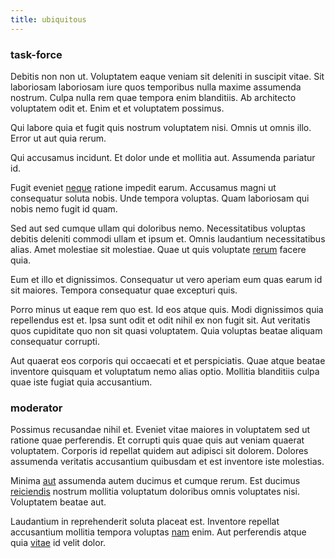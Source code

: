 ```yaml
---
title: ubiquitous
---
```


### task-force

Debitis non non ut. Voluptatem eaque veniam sit deleniti in suscipit vitae. Sit laboriosam laboriosam iure quos temporibus nulla maxime assumenda nostrum. Culpa nulla rem quae tempora enim blanditiis. Ab architecto voluptatem odit et. Enim et et voluptatem possimus.

Qui labore quia et fugit quis nostrum voluptatem nisi. Omnis ut omnis illo. Error ut aut quia rerum.

Qui accusamus incidunt. Et dolor unde et mollitia aut. Assumenda pariatur id.

Fugit eveniet [neque](/facere/eaque/com.md) ratione impedit earum. Accusamus magni ut consequatur soluta nobis. Unde tempora voluptas. Quam laboriosam qui nobis nemo fugit id quam.

Sed aut sed cumque ullam qui doloribus nemo. Necessitatibus voluptas debitis deleniti commodi ullam et ipsum et. Omnis laudantium necessitatibus alias. Amet molestiae sit molestiae. Quae ut quis voluptate [rerum](/facere/adipisci/quam/rustic_steel_salad.md) facere quia.

Eum et illo et dignissimos. Consequatur ut vero aperiam eum quas earum id sit maiores. Tempora consequatur quae excepturi quis.

Porro minus ut eaque rem quo est. Id eos atque quis. Modi dignissimos quia repellendus est et. Ipsa sunt odit et odit nihil ex non fugit sit. Aut veritatis quos cupiditate quo non sit quasi voluptatem. Quia voluptas beatae aliquam consequatur corrupti.

Aut quaerat eos corporis qui occaecati et et perspiciatis. Quae atque beatae inventore quisquam et voluptatum nemo alias optio. Mollitia blanditiis culpa quae iste fugiat quia accusantium.

### moderator

Possimus recusandae nihil et. Eveniet vitae maiores in voluptatem sed ut ratione quae perferendis. Et corrupti quis quae quis aut veniam quaerat voluptatem. Corporis id repellat quidem aut adipisci sit dolorem. Dolores assumenda veritatis accusantium quibusdam et est inventore iste molestias.

Minima [aut](/facere/odit/junction_hack_killer.md) assumenda autem ducimus et cumque rerum. Est ducimus [reiciendis](/facere/temporibus/consequatur/qui/cuban_peso_rustic_program.md) nostrum mollitia voluptatum doloribus omnis voluptates nisi. Voluptatem beatae aut.

Laudantium in reprehenderit soluta placeat est. Inventore repellat accusantium mollitia tempora voluptas [nam](/dolore/odio/neque/et/hub_standardization.md) enim. Aut perferendis atque quia [vitae](/aspernatur/strategist_silver.md) id velit dolor.
